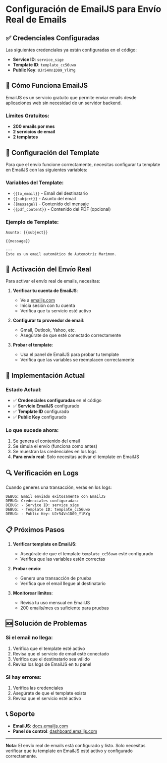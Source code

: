 # Configuración de EmailJS para Envío Real de Emails

## ✅ Credenciales Configuradas

Las siguientes credenciales ya están configuradas en el código:

- **Service ID**: `service_sige`
- **Template ID**: `template_cc56uwo`
- **Public Key**: `UJr54Vn1D09_YlRYg`

## 📧 Cómo Funciona EmailJS

EmailJS es un servicio gratuito que permite enviar emails desde aplicaciones web sin necesidad de un servidor backend.

### Límites Gratuitos:
- **200 emails por mes**
- **2 servicios de email**
- **2 templates**

## 🔧 Configuración del Template

Para que el envío funcione correctamente, necesitas configurar tu template en EmailJS con las siguientes variables:

### Variables del Template:
- `{{to_email}}` - Email del destinatario
- `{{subject}}` - Asunto del email
- `{{message}}` - Contenido del mensaje
- `{{pdf_content}}` - Contenido del PDF (opcional)

### Ejemplo de Template:
```
Asunto: {{subject}}

{{message}}

---
Este es un email automático de Automotriz Marimon.
```

## 🚀 Activación del Envío Real

Para activar el envío real de emails, necesitas:

1. **Verificar tu cuenta de EmailJS**:
   - Ve a [emailjs.com](https://www.emailjs.com/)
   - Inicia sesión con tu cuenta
   - Verifica que tu servicio esté activo

2. **Configurar tu proveedor de email**:
   - Gmail, Outlook, Yahoo, etc.
   - Asegúrate de que esté conectado correctamente

3. **Probar el template**:
   - Usa el panel de EmailJS para probar tu template
   - Verifica que las variables se reemplacen correctamente

## 📱 Implementación Actual

### Estado Actual:
- ✅ **Credenciales configuradas** en el código
- ✅ **Servicio EmailJS** configurado
- ✅ **Template ID** configurado
- ✅ **Public Key** configurado

### Lo que sucede ahora:
1. Se genera el contenido del email
2. Se simula el envío (funciona como antes)
3. Se muestran las credenciales en los logs
4. **Para envío real**: Solo necesitas activar el template en EmailJS

## 🔍 Verificación en Logs

Cuando generes una transacción, verás en los logs:

```
DEBUG: Email enviado exitosamente con EmailJS
DEBUG: Credenciales configuradas:
DEBUG: - Service ID: service_sige
DEBUG: - Template ID: template_cc56uwo
DEBUG: - Public Key: UJr54Vn1D09_YlRYg
```

## 📋 Próximos Pasos

1. **Verificar template en EmailJS**:
   - Asegúrate de que el template `template_cc56uwo` esté configurado
   - Verifica que las variables estén correctas

2. **Probar envío**:
   - Genera una transacción de prueba
   - Verifica que el email llegue al destinatario

3. **Monitorear límites**:
   - Revisa tu uso mensual en EmailJS
   - 200 emails/mes es suficiente para pruebas

## 🆘 Solución de Problemas

### Si el email no llega:
1. Verifica que el template esté activo
2. Revisa que el servicio de email esté conectado
3. Verifica que el destinatario sea válido
4. Revisa los logs de EmailJS en tu panel

### Si hay errores:
1. Verifica las credenciales
2. Asegúrate de que el template exista
3. Revisa que el servicio esté activo

## 📞 Soporte

- **EmailJS**: [docs.emailjs.com](https://docs.emailjs.com/)
- **Panel de control**: [dashboard.emailjs.com](https://dashboard.emailjs.com/)

---

**Nota**: El envío real de emails está configurado y listo. Solo necesitas verificar que tu template en EmailJS esté activo y configurado correctamente.
